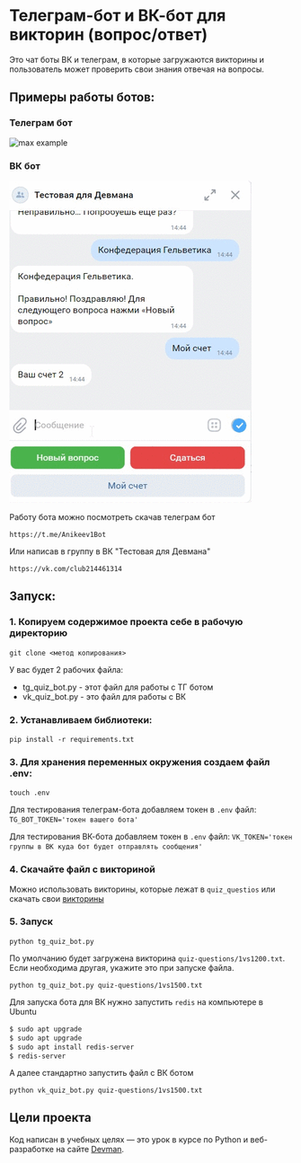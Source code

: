 # Телеграм-бот и ВК-бот для викторин (вопрос/ответ)

Это чат боты ВК и телеграм, в которые загружаются викторины и
пользователь может проверить свои знания отвечая на вопросы.

## Примеры работы ботов:
### Телеграм бот

![max example](gifs/telegram.gif)

### ВК бот

![max example](gifs/VK.gif)


Работу бота можно посмотреть скачав телеграм бот 
```
https://t.me/Anikeev1Bot
```
Или написав в группу в ВК "Тестовая для Девмана"
```
https://vk.com/club214461314
```
## Запуск:

### 1. Копируем содержимое проекта себе в рабочую директорию
```
git clone <метод копирования>
```
У вас будет 2 рабочих файла:
- tg_quiz_bot.py - этот файл для работы с ТГ ботом
- vk_quiz_bot.py - это файл для работы с ВК

### 2. Устанавливаем библиотеки:
```
pip install -r requirements.txt
```

### 3. Для хранения переменных окружения создаем файл .env:
```
touch .env
```
Для тестирования телеграм-бота добавляем токен в `.env` файл: `TG_BOT_TOKEN='токен вашего бота'`

Для тестирования ВК-бота добавляем токен в `.env` файл: `VK_TOKEN='токен группы в ВК куда бот будет отправлять сообщения'`

### 4. Скачайте файл с викториной
Можно использовать викторины, которые лежат в `quiz_questios` или скачать свои [викторины](https://dvmn.org/media/modules_dist/quiz-questions.zip)


### 5. Запуск

```
python tg_quiz_bot.py  
```

По умолчанию будет загружена викторина `quiz-questions/1vs1200.txt`. Если необходима другая,
укажите это при запуске файла.
```
python tg_quiz_bot.py quiz-questions/1vs1500.txt
```

Для запуска бота для ВК нужно запустить `redis` на компьютере в Ubuntu
```pycon
$ sudo apt upgrade
$ sudo apt upgrade
$ sudo apt install redis-server
$ redis-server
```
А далее стандартно запустить файл с ВК ботом
```
python vk_quiz_bot.py quiz-questions/1vs1500.txt
```
## Цели проекта

Код написан в учебных целях — это урок в курсе по Python и веб-разработке на сайте [Devman](https://dvmn.org).
